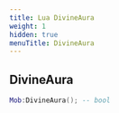 ```yaml
---
title: Lua DivineAura
weight: 1
hidden: true
menuTitle: DivineAura
---
```

## DivineAura
```lua
Mob:DivineAura(); -- bool
```